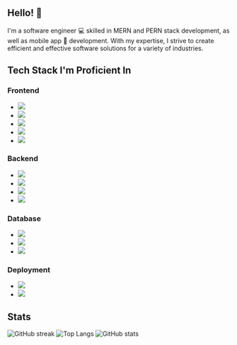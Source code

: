 ## Hello! 👋
I'm a software engineer 💻 skilled in MERN and PERN stack development, as well as mobile app 📱 development. With my expertise, I strive to create efficient and effective software solutions for a variety of industries.

## Tech Stack I'm Proficient In

### Frontend
- ![](https://img.shields.io/badge/-React-blue?style=for-the-badge&logo=react&logoColor=white)
- ![](https://img.shields.io/badge/-React%20Native-61DBFB?style=for-the-badge&logo=react&logoColor=white)
- ![](https://img.shields.io/badge/-Material%20UI-0081CB?style=for-the-badge&logo=material-ui&logoColor=white)
- ![](https://img.shields.io/badge/-Ant%20Design-0170FE?style=for-the-badge&logo=ant-design&logoColor=white)
- ![](https://img.shields.io/badge/-Bootstrap-7952B3?style=for-the-badge&logo=bootstrap&logoColor=white)

### Backend
- ![](https://img.shields.io/badge/-Node.js-green?style=for-the-badge&logo=node.js&logoColor=white)
- ![](https://img.shields.io/badge/-Express-000000?style=for-the-badge&logo=express&logoColor=white)
- ![](https://img.shields.io/badge/-Socket.io-010101?style=for-the-badge&logo=socket.io&logoColor=white)
- ![](https://img.shields.io/badge/-Amazon%20Web%20Services-232F3E?style=for-the-badge&logo=amazon-aws&logoColor=white)

### Database
- ![](https://img.shields.io/badge/-MongoDB-47A248?style=for-the-badge&logo=mongodb&logoColor=white)
- ![](https://img.shields.io/badge/-PostgreSQL-336791?style=for-the-badge&logo=postgresql&logoColor=white)
- ![](https://img.shields.io/badge/-MySQL-4479A1?style=for-the-badge&logo=mysql&logoColor=white)

### Deployment
- ![](https://img.shields.io/badge/-Amazon%20Web%20Services-232F3E?style=for-the-badge&logo=amazon-aws&logoColor=white)
- ![](https://img.shields.io/badge/-Heroku-430098?style=for-the-badge&logo=heroku&logoColor=white)

## Stats
![GitHub streak](https://github-readme-streak-stats.herokuapp.com/?user=ah2k-dev&theme=radical)
![Top Langs](https://github-readme-stats.vercel.app/api/top-langs/?username=ah2k-dev&layout=compact&theme=radical)
![GitHub stats](https://github-readme-stats.vercel.app/api?username=ah2k-dev&show_icons=true&theme=radical)



<!--
**ah2k-dev/ah2k-dev** is a ✨ _special_ ✨ repository because its `README.md` (this file) appears on your GitHub profile.

Here are some ideas to get you started:

- 🔭 I’m currently working on ...
- 🌱 I’m currently learning ...
- 👯 I’m looking to collaborate on ...
- 🤔 I’m looking for help with ...
- 💬 Ask me about ...
- 📫 How to reach me: ...
- 😄 Pronouns: ...
- ⚡ Fun fact: ...
-->
